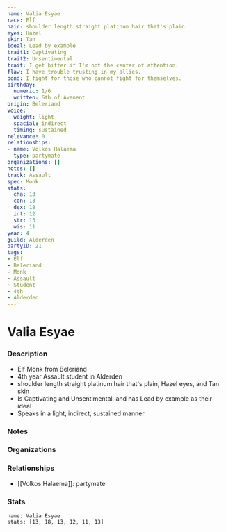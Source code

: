 ```yaml
---
name: Valia Esyae
race: Elf
hair: shoulder length straight platinum hair that's plain
eyes: Hazel
skin: Tan
ideal: Lead by example
trait1: Captivating
trait2: Unsentimental
trait: I get bitter if I'm not the center of attention.
flaw: I have trouble trusting in my allies.
bond: I fight for those who cannot fight for themselves.
birthday:
  numeric: 1/6
  written: 6th of Avanent
origin: Beleriand
voice:
  weight: light
  spacial: indirect
  timing: sustained
relevance: 0
relationships:
- name: Volkos Halaema
  type: partymate
organizations: []
notes: []
track: Assault
spec: Monk
stats:
  cha: 13
  con: 13
  dex: 18
  int: 12
  str: 13
  wis: 11
year: 4
guild: Alderden
partyID: 21
tags:
- Elf
- Beleriand
- Monk
- Assault
- Student
- 4th
- Alderden
---
```

# Valia Esyae
### Description
- Elf Monk from Beleriand
- 4th year Assault student in Alderden
- shoulder length straight platinum hair that's plain, Hazel eyes, and Tan skin
- Is Captivating and Unsentimental, and has Lead by example as their ideal
- Speaks in a light, indirect, sustained manner

### Notes

### Organizations

### Relationships
- [[Volkos Halaema]]: partymate

### Stats
```statblock
name: Valia Esyae
stats: [13, 18, 13, 12, 11, 13]
```